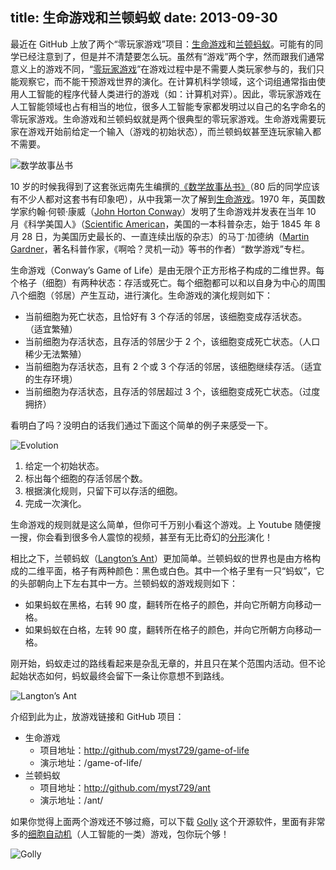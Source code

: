 title: 生命游戏和兰顿蚂蚁
date: 2013-09-30
---
最近在 GitHub 上放了两个“零玩家游戏”项目：[生命游戏](https://github.com/myst729/game-of-life)和[兰顿蚂蚁](https://github.com/myst729/ant)。可能有的同学已经注意到了，但是并不清楚要怎么玩。虽然有“游戏”两个字，然而跟我们通常意义上的游戏不同，“[零玩家游戏](http://en.wikipedia.org/wiki/Zero-player_game)”在游戏过程中是不需要人类玩家参与的，我们只能观察它，而不能干预游戏世界的演化。在计算机科学领域，这个词组通常指由使用人工智能的程序代替人类进行的游戏（如：计算机对弈）。因此，零玩家游戏在人工智能领域也占有相当的地位，很多人工智能专家都发明过以自己的名字命名的零玩家游戏。生命游戏和兰顿蚂蚁就是两个很典型的零玩家游戏。生命游戏需要玩家在游戏开始前给定一个输入（游戏的初始状态），而兰顿蚂蚁甚至连玩家输入都不需要。<!-- more -->

![数学故事丛书](https://myst729.github.io/blog-images/2013/09/math-stories.jpg)

10 岁的时候我得到了这套张远南先生编撰的[《数学故事丛书》](http://baike.baidu.com/view/6937862.htm)（80 后的同学应该有不少人都对这套书有印象吧），从中我第一次了解到[生命游戏](http://en.wikipedia.org/wiki/Conway's_Game_of_Life)。1970 年，英国数学家约翰·何顿·康威（[John Horton Conway](http://en.wikipedia.org/wiki/John_Horton_Conway)）发明了生命游戏并发表在当年 10 月《科学美国人》（[Scientific American](http://en.wikipedia.org/wiki/Scientific_American)，美国的一本科普杂志，始于 1845 年 8 月 28 日，为美国历史最长的、一直连续出版的杂志）的马丁·加德纳（[Martin Gardner](http://en.wikipedia.org/wiki/Martin_Gardner)，著名科普作家，《啊哈？灵机一动》等书的作者）“数学游戏”专栏。

生命游戏（Conway’s Game of Life）是由无限个正方形格子构成的二维世界。每个格子（细胞）有两种状态：存活或死亡。每个细胞都可以和以自身为中心的周围八个细胞（邻居）产生互动，进行演化。生命游戏的演化规则如下：

+ 当前细胞为死亡状态，且恰好有 3 个存活的邻居，该细胞变成存活状态。 （适宜繁殖）
+ 当前细胞为存活状态，且存活的邻居少于 2 个，该细胞变成死亡状态。（人口稀少无法繁殖）
+ 当前细胞为存活状态，且有 2 个或 3 个存活的邻居，该细胞继续存活。（适宜的生存环境）
+ 当前细胞为存活状态，且存活的邻居超过 3 个，该细胞变成死亡状态。（过度拥挤）

看明白了吗？没明白的话我们通过下面这个简单的例子来感受一下。

![Evolution](https://myst729.github.io/blog-images/2013/09/evolution.png)

1. 给定一个初始状态。
2. 标出每个细胞的存活邻居个数。
3. 根据演化规则，只留下可以存活的细胞。
4. 完成一次演化。

生命游戏的规则就是这么简单，但你可千万别小看这个游戏。上 Youtube 随便搜一搜，你会看到很多令人震惊的视频，甚至有无比奇幻的[分形](http://en.wikipedia.org/wiki/Fractal)演化！

相比之下，兰顿蚂蚁（[Langton’s Ant](http://en.wikipedia.org/wiki/Langton's_ant)）更加简单。兰顿蚂蚁的世界也是由方格构成的二维平面，格子有两种颜色：黑色或白色。其中一个格子里有一只“蚂蚁”，它的头部朝向上下左右其中一方。兰顿蚂蚁的游戏规则如下：

+ 如果蚂蚁在黑格，右转 90 度，翻转所在格子的颜色，并向它所朝方向移动一格。
+ 如果蚂蚁在白格，左转 90 度，翻转所在格子的颜色，并向它所朝方向移动一格。

刚开始，蚂蚁走过的路线看起来是杂乱无章的，并且只在某个范围内活动。但不论起始状态如何，蚂蚁最终会留下一条让你意想不到路线。

![Langton’s Ant](https://myst729.github.io/blog-images/2013/09/ant.png)

介绍到此为止，放游戏链接和 GitHub 项目：

+ 生命游戏
  + 项目地址：http://github.com/myst729/game-of-life
  + 演示地址：/game-of-life/
+ 兰顿蚂蚁
  + 项目地址：http://github.com/myst729/ant
  + 演示地址：/ant/

如果你觉得上面两个游戏还不够过瘾，可以下载 [Golly](http://golly.sourceforge.net/) 这个开源软件，里面有非常多的[细胞自动机](http://en.wikipedia.org/wiki/Cellular_automaton)（人工智能的一类）游戏，包你玩个够！

![Golly](https://myst729.github.io/blog-images/2013/09/golly.png)